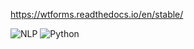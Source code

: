 https://wtforms.readthedocs.io/en/stable/

![NLP](https://img.shields.io/badge/NLP-09a3d5?style=for-the-badge&logo=spacy&logoColor=white)
![Python](https://img.shields.io/badge/Python-3776AB?style=for-the-badge&logo=python&logoColor=white)
